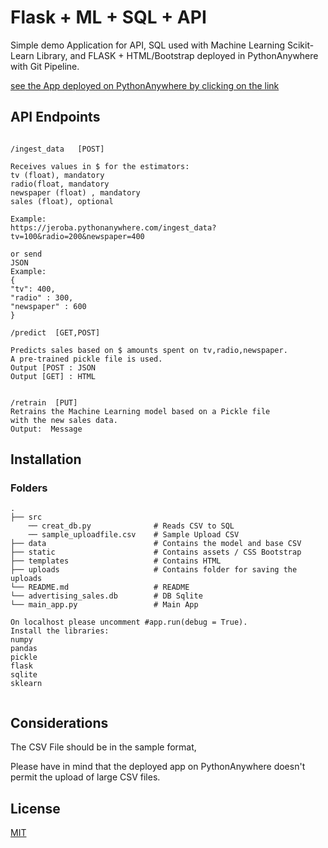 # Flask + ML + SQL + API

Simple demo Application for API, SQL used with Machine Learning Scikit-Learn Library, and FLASK + HTML/Bootstrap deployed in PythonAnywhere with Git Pipeline. 

[see the App deployed on PythonAnywhere by clicking on the link](https://jeroba.pythonanywhere.com/)

## API Endpoints
```API

/ingest_data   [POST]

Receives values in $ for the estimators:
tv (float), mandatory
radio(float, mandatory
newspaper (float) , mandatory
sales (float), optional

Example:
https://jeroba.pythonanywhere.com/ingest_data?tv=100&radio=200&newspaper=400

or send 
JSON
Example:
{
"tv": 400,
"radio" : 300,
"newspaper" : 600
}

/predict  [GET,POST]

Predicts sales based on $ amounts spent on tv,radio,newspaper.
A pre-trained pickle file is used.
Output [POST : JSON
Output [GET] : HTML 


/retrain  [PUT]
Retrains the Machine Learning model based on a Pickle file 
with the new sales data.
Output:  Message

```

## Installation

### Folders

    .
    ├── src 
        ── creat_db.py              # Reads CSV to SQL
        ── sample_uploadfile.csv    # Sample Upload CSV
    ├── data                        # Contains the model and base CSV
    ├── static                      # Contains assets / CSS Bootstrap
    ├── templates                   # Contains HTML 
    ├── uploads                     # Contains folder for saving the uploads
    └── README.md                   # README
    └── advertising_sales.db        # DB Sqlite
    └── main_app.py                 # Main App
    
```
On localhost please uncomment #app.run(debug = True).
Install the libraries:
numpy 
pandas
pickle 
flask
sqlite
sklearn


```

## Considerations
The CSV File should be in the sample format, 

Please have in mind that the deployed app on PythonAnywhere doesn't permit the upload of large CSV files.

## License
[MIT](https://choosealicense.com/licenses/mit/)